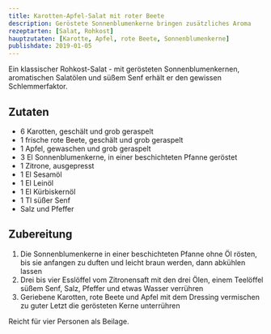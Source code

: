 ```yaml
---
title: Karotten-Apfel-Salat mit roter Beete
description: Geröstete Sonnenblumenkerne bringen zusätzliches Aroma
rezeptarten: [Salat, Rohkost]
hauptzutaten: [Karotte, Apfel, rote Beete, Sonnenblumenkerne]
publishdate: 2019-01-05
---
```


Ein klassischer Rohkost-Salat - mit gerösteten Sonnenblumenkernen, aromatischen Salatölen und süßem Senf erhält er den gewissen Schlemmerfaktor.

## Zutaten

- 6 Karotten, geschält und grob geraspelt
- 1 frische rote Beete, geschält und grob geraspelt
- 1 Apfel, gewaschen und grob geraspelt
- 3 El Sonnenblumenkerne, in einer beschichteten Pfanne geröstet
- 1 Zitrone, ausgepresst
- 1 El Sesamöl
- 1 El Leinöl
- 1 El Kürbiskernöl
- 1 Tl süßer Senf
- Salz und Pfeffer


## Zubereitung

1. Die Sonnenblumenkerne in einer beschichteten Pfanne ohne Öl rösten, bis sie anfangen zu duften und leicht braun werden, dann abkühlen lassen
2. Drei bis vier Esslöffel vom Zitronensaft mit den drei Ölen, einem Teelöffel süßem Senf, Salz, Pfeffer und etwas Wasser verrühren
3. Geriebene Karotten, rote Beete und Apfel mit dem Dressing vermischen zu guter Letzt die gerösteten Kerne unterrühren

Reicht für vier Personen als Beilage.
